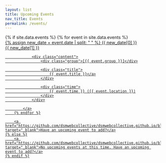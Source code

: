 ```yaml
---
layout: list
title: Upcoming Events
nav_title: Events
permalink: /events/
---
```


<div class="list list-animate events-list">
    {% if site.data.events %}
        {% for event in site.data.events %}
            <a href="{{ event.details_url }}" target="_blank">
                <div class="date">
                    {% assign new_date = event.date | split: " " %}
                    {{ new_date[0] }}
                    <div class="day">{{ new_date[1] }}</div>
                </div>

                <div class="content">
                    <div class="group">[{{ event.group }}]</div>

                    <div class="title">
                        {{ event.title }}</a>
                    </div>

                    <div class="time">
                        {{ event.time }} ({{ event.location }})
                    </div>
                </div>

            </a>
        {% endfor %}

        <a href="https://github.com/dsmwebcollective/dsmwebcollective.github.io/blob/master/CONTRIBUTING.md" target="_blank">Have an upcoming event to add?</a>
    {% else %}
        <a href="https://github.com/dsmwebcollective/dsmwebcollective.github.io/blob/master/CONTRIBUTING.md" target="_blank">No upcoming events at this time. Have an upcoming event to add?</a>
    {% endif %}
</div>
